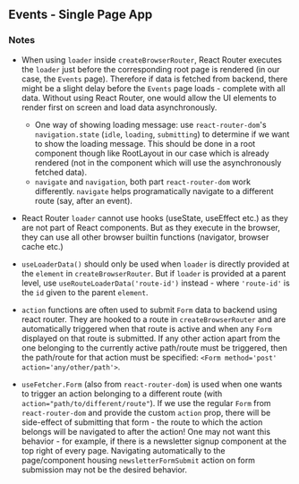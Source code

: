 ## Events - Single Page App

### Notes
 
- When using `loader` inside `createBrowserRouter`, React Router executes the `loader` just before the corresponding root page is rendered (in our case, the `Events` page). Therefore if data is fetched from backend, there might be a slight delay before the `Events` page loads - complete with all data. Without using React Router, one would allow the UI elements to render first on screen and load data asynchronously.
    - One way of showing loading message: use `react-router-dom`'s `navigation.state` (`idle`, `loading`, `submitting`) to determine if we want to show the loading message. This should be done in a root component though like RootLayout in our case which is already rendered (not in the component which will use the asynchronously fetched data).
    - `navigate` and `navigation`, both part `react-router-dom` work differently. `navigate` helps programatically navigate to a different route (say, after an event).

- React Router `loader` cannot use hooks (useState, useEffect etc.) as they are not part of React components. But as they execute in the browser, they can use all other browser builtin functions (navigator, browser cache etc.)

- `useLoaderData()` should only be used when `loader` is directly provided at the `element` in `createBrowserRouter`. But if `loader` is provided at a parent level, use `useRouteLoaderData('route-id')` instead - where `'route-id'` is the `id` given to the parent `element`.

- `action` functions are often used to submit `Form` data to backend using react router. They are hooked to a route in `createBrowserRouter` and are automatically triggered when that route is active and when any `Form` displayed on that route is submitted. If any other action apart from the one belonging to the currently active path/route must be triggered, then the path/route for that action must be specified: `<Form method='post' action='any/other/path'>`.

- `useFetcher.Form` (also from `react-router-dom`) is used when one wants to trigger an action belonging to a different route (with `action="path/to/different/route"`). If we use the regular `Form` from `react-router-dom` and provide the custom `action` prop, there will be side-effect of submitting that form - the route to which the action belongs will be navigated to after the action! One may not want this behavior - for example, if there is a newsletter signup component at the top right of every page. Navigating automatically to the page/component housing `newsletterFormSubmit` action on form submission may not be the desired behavior.

